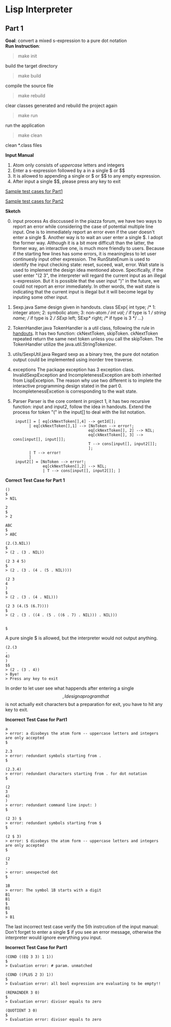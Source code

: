 # Lisp Interpreter #
##  Part 1 ##
**Goal**: convert a mixed s-expression to a pure dot notation<br>
**Run Instruction**:
>make init

build the target directory

>make build

compile the source file

>make rebuild

clear classes generated and rebuild the project again

>make run

run the application

>make clean

clean *.class files

**Input Manual**
1. Atom only consists of *uppercase* letters and integers
2. Enter a s-expression followed by a in a single $ or $$
3. It is allowed to appending a single or $ or $$ to any empty expression.
4. After input a single $$, please press any key to exit

[Sample test cases for Part1](http://web.cse.ohio-state.edu/~soundarajan.1/courses/6341/l1input.txt)

[Sample test cases for Part2](http://web.cse.ohio-state.edu/~soundarajan.1/courses/6341/testdata2.txt)

**Sketch**

0. input process
As disccussed in the piazza forum, we have two ways to report an error while considering the case of potential multiple line input. One is to immediately report an error even if the user doesn't enter a single $. Another way is to wait an user enter a single $. I adopt the former way. Although it is a bit more difficult than the latter, the former way, an interactive one, is much more friendly to users. Because if the starting few lines has some errors, it is meaningless to let user continuesly input other expression. The RunStateEnum is used to identify the input checking state: reset, suceed, wait, error. Wait state is used to implement the design idea mentioned above. Specifically, if the user enter "(2 3", the interpreter will regard the current  input as an illegal s-expression. But it is possible that the user input ")" in the future, we could not report an error immediately. In other words, the wait state is indicating that the current input is illegal but it will become legal by inputing some other input.
1. Sexp.java
Same design given in handouts.
		class SExp{
			int type; /* 1: integer atom; 2: symbolic atom; 3: non-atom */
			int val; /* if type is 1 */
			string name; /* if type is 2 */
			SExp* left; SExp* right; /* if type is 3 */
		...}
2. TokenHandler.java
TokenHandler is a util class, following the rule in [handouts](http://web.cse.ohio-state.edu/~soundarajan.1/courses/6341/lispInput1.txt). 
It has two function: ckNextToken, skipToken. ckNextToken repeated return the same next token unless you call the skipToken.
The TokenHandler utilize the java.util.StringTokenizer.
3. utils/SexpUtil.java
Regard sexp as a binary tree, the pure dot notation output could be implemented using inorder tree traverse.
4. exceptions
The package exception has 3 exception class. InvalidSexpException and IncompletenessException are both inherited from LispExcetpion. The reason why use two different is to implete the interactive programming design stated in the part 0. IncompletenessExcetion is corresponding to the wait state.
5. Parser
Parser is the core content in project 1, it has two recursive function: input and input2, follow the idea in handouts. Extend the process for token "(" in the input[] to deal with the list notation.

		input[] = [ eq[ckNextToken[],4] --> getId[];
			  | eq[ckNextToken[],1] --> [NoToken --> error!;
									    eq[ckNextToken[], 2] --> NIL;
						     			eq[ckNextToken[], 3] --> cons[input[], input[]];
						     			T --> cons[input[], input2[]];
										];
			  | T --> error!
			  ]
		input2[] = [NoToken --> error!;
					eq[ckNextToken[],2] --> NIL;
					| T --> cons[input[], input2[]]; ]

**Correct Test Case for Part 1**

	()
	$
	> NIL

	2
	$
	> 2

	ABC
	$
	> ABC

	(2.(3.NIL))
	$
	> (2 . (3 . NIL))

	(2 3 4 5)
	$
	> (2 . (3 . (4 . (5 . NIL))))

	(2 3
	4
	)
	$
	> (2 . (3 . (4 . NIL)))

	(2 3 (4.(5 (6.7))))
	$
	> (2 . (3 . ((4 . (5 . ((6 . 7) . NIL))) . NIL)))


	$
A pure single $ is allowed, but the interpreter would not output anything. 

	(2.(3
	.
	4)
	)
	$$
	> (2 . (3 . 4))
	> Bye!
	> Press any key to exit
In order to let user see what happends after entering a single $$, I design a program that $$ is not actually exit characters but a preparation for exit, you have to hit any key to exit.

**Incorrect Test Case for Part1**

	a
	> error: a disobeys the atom form -- uppercase letters and integers are only accepted
	$

	2.3
	> error: redundant symbols starting from .
	$

	(2.3.4)
	> error: redundant characters starting from . for dot notation
	$

	(2
	3
	4)
	)
	> error: redundant command line input: )
	$

	(2 3) $
	> error: redundant symbols starting from $
	$

	(2 $ 3)
	> error: $ disobeys the atom form -- uppercase letters and integers are only accepted
	$

	(2
	3
	.
	> error: unexpected dot
	$

	1B
	> error: The symbol 1B starts with a digit
	B1
	B1
	$
	B1
	$
	> B1
The last incorrect test case verify the 5th instrcution of the input manual: Don't forget to enter a single $ if you see an error message, otherwise the interpreter would ignore everything you input.

**Incorrect Test Case for Part1**

	(COND ((EQ 3 3) 1 1))
	$
	> Evaluation error: # param. unmatched

	(COND ((PLUS 2 3) 1))
	$
	> Evaluation error: all bool expression are evaluating to be empty!!

	(REMAINDER 3 0)
	$
	> Evaluation error: divisor equals to zero

	(QUOTIENT 3 0)
	$
	> Evaluation error: divisor equals to zero



